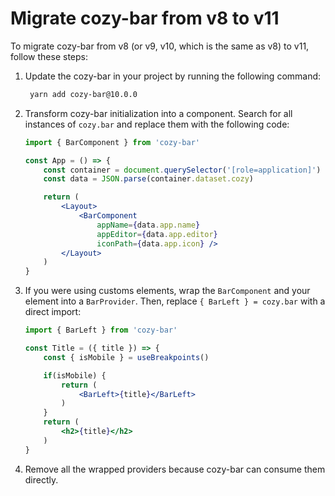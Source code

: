 # Migrate cozy-bar from v8 to v11

To migrate cozy-bar from v8 (or v9, v10, which is the same as v8) to v11, follow these steps:

1. Update the cozy-bar in your project by running the following command:
   ```bash
    yarn add cozy-bar@10.0.0
   ```

2. Transform cozy-bar initialization into a component. Search for all instances of `cozy.bar` and replace them with the following code:
   ```jsx
   import { BarComponent } from 'cozy-bar'

   const App = () => {
       const container = document.querySelector('[role=application]')
       const data = JSON.parse(container.dataset.cozy)

       return (
           <Layout>
               <BarComponent
                   appName={data.app.name}
                   appEditor={data.app.editor}
                   iconPath={data.app.icon} />
           </Layout>
       )
   }
   ```

3. If you were using customs elements, wrap the `BarComponent` and your element into a `BarProvider`. Then, replace `{ BarLeft } = cozy.bar` with a direct import:
   ```jsx
   import { BarLeft } from 'cozy-bar'

   const Title = ({ title }) => {
       const { isMobile } = useBreakpoints()

       if(isMobile) {
           return (
               <BarLeft>{title}</BarLeft>
           )
       }
       return (
           <h2>{title}</h2>
       )
   }
   ```

6. Remove all the wrapped providers because cozy-bar can consume them directly.